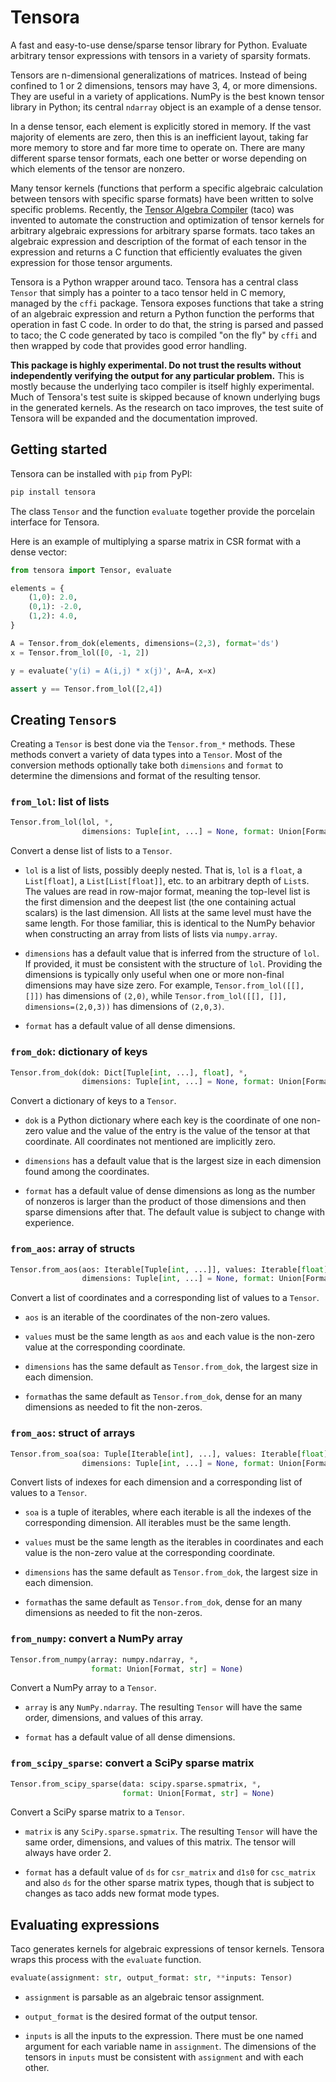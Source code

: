 # Tensora

A fast and easy-to-use dense/sparse tensor library for Python. Evaluate arbitrary tensor expressions with tensors in a variety of sparsity formats.

Tensors are n-dimensional generalizations of matrices. Instead of being confined to 1 or 2 dimensions, tensors may have 3, 4, or more dimensions. They are useful in a variety of applications. NumPy is the best known tensor library in Python; its central `ndarray` object is an example of a dense tensor. 

In a dense tensor, each element is explicitly stored in memory. If the vast majority of elements are zero, then this is an inefficient layout, taking far more memory to store and far more time to operate on. There are many different sparse tensor formats, each one better or worse depending on which elements of the tensor are nonzero.

Many tensor kernels (functions that perform a specific algebraic calculation between tensors with specific sparse formats) have been written to solve specific problems. Recently, the [Tensor Algebra Compiler](http://tensor-compiler.org/) (taco) was invented to automate the construction and optimization of tensor kernels for arbitrary algebraic expressions for arbitrary sparse formats. taco takes an algebraic expression and description of the format of each tensor in the expression and returns a C function that efficiently evaluates the given expression for those tensor arguments.

Tensora is a Python wrapper around taco. Tensora has a central class `Tensor` that simply has a pointer to a taco tensor held in C memory, managed by the `cffi` package. Tensora exposes functions that take a string of an algebraic expression and return a Python function the performs that operation in fast C code. In order to do that, the string is parsed and passed to taco; the C code generated by taco is compiled "on the fly" by `cffi` and then wrapped by code that provides good error handling.

**This package is highly experimental. Do not trust the results without independently verifying the output for any particular problem.** This is mostly because the underlying taco compiler is itself highly experimental. Much of Tensora's test suite is skipped because of known underlying bugs in the generated kernels. As the research on taco improves, the test suite of Tensora will be expanded and the documentation improved.


## Getting started

Tensora can be installed with `pip` from PyPI:
 
```bash
pip install tensora
```

The class `Tensor` and the function `evaluate` together provide the porcelain interface for Tensora.

Here is an example of multiplying a sparse matrix in CSR format with a dense vector:

```python
from tensora import Tensor, evaluate

elements = {
    (1,0): 2.0,
    (0,1): -2.0,
    (1,2): 4.0, 
}

A = Tensor.from_dok(elements, dimensions=(2,3), format='ds')
x = Tensor.from_lol([0, -1, 2])

y = evaluate('y(i) = A(i,j) * x(j)', A=A, x=x)

assert y == Tensor.from_lol([2,4])
``` 


## Creating `Tensor`s

Creating a `Tensor` is best done via the `Tensor.from_*` methods. These methods convert a variety of data types into a `Tensor`. Most of the conversion methods optionally take both `dimensions` and `format` to determine the dimensions and format of the resulting tensor. 

### `from_lol`: list of lists

```python
Tensor.from_lol(lol, *, 
                dimensions: Tuple[int, ...] = None, format: Union[Format, str] = None)
```

Convert a dense list of lists to a `Tensor`.

* `lol` is a list of lists, possibly deeply nested. That is, `lol` is a `float`, a `List[float]`, a `List[List[float]]`, etc. to an arbitrary depth of `List`s. The values are read in row-major format, meaning the top-level list is the first dimension and the deepest list (the one containing actual scalars) is the last dimension. All lists at the same level must have the same length. For those familiar, this is identical to the NumPy behavior when constructing an array from lists of lists via `numpy.array`.

* `dimensions` has a default value that is inferred from the structure of `lol`. If provided, it must be consistent with the structure of `lol`. Providing the dimensions is typically only useful when one or more non-final dimensions may have size zero. For example, `Tensor.from_lol([[], []])` has dimensions of `(2,0)`, while `Tensor.from_lol([[], []], dimensions=(2,0,3))` has dimensions of `(2,0,3)`.

* `format` has a default value of all dense dimensions.

### `from_dok`: dictionary of keys

```python
Tensor.from_dok(dok: Dict[Tuple[int, ...], float], *, 
                dimensions: Tuple[int, ...] = None, format: Union[Format, str] = None)
```

Convert a dictionary of keys to a `Tensor`.

* `dok` is a Python dictionary where each key is the coordinate of one non-zero value and the value of the entry is the value of the tensor at that coordinate. All coordinates not mentioned are implicitly zero.

* `dimensions` has a default value that is the largest size in each dimension found among the coordinates.

* `format` has a default value of dense dimensions as long as the number of nonzeros is larger than the product of those dimensions and then sparse dimensions after that. The default value is subject to change with experience.

### `from_aos`: array of structs

```python
Tensor.from_aos(aos: Iterable[Tuple[int, ...]], values: Iterable[float], *, 
                dimensions: Tuple[int, ...] = None, format: Union[Format, str] = None)
```

Convert a list of coordinates and a corresponding list of values to a `Tensor`.

* `aos` is an iterable of the coordinates of the non-zero values.

* `values` must be the same length as `aos` and each value is the non-zero value at the corresponding coordinate.

* `dimensions` has the same default as `Tensor.from_dok`, the largest size in each dimension.

* `format`has the same default as `Tensor.from_dok`, dense for an many dimensions as needed to fit the non-zeros.

### `from_aos`: struct of arrays

```python
Tensor.from_soa(soa: Tuple[Iterable[int], ...], values: Iterable[float], *, 
                dimensions: Tuple[int, ...] = None, format: Union[Format, str] = None)
```

Convert lists of indexes for each dimension and a corresponding list of values to a `Tensor`.

* `soa` is a tuple of iterables, where each iterable is all the indexes of the corresponding dimension. All iterables must be the same length.

* `values` must be the same length as the iterables in coordinates and each value is the non-zero value at the corresponding coordinate.

* `dimensions` has the same default as `Tensor.from_dok`, the largest size in each dimension.

* `format`has the same default as `Tensor.from_dok`, dense for an many dimensions as needed to fit the non-zeros.

### `from_numpy`: convert a NumPy array

```python
Tensor.from_numpy(array: numpy.ndarray, *, 
                  format: Union[Format, str] = None)
```

Convert a NumPy array to a `Tensor`.

* `array` is any `NumPy.ndarray`. The resulting `Tensor` will have the same order, dimensions, and values of this array. 

* `format` has a default value of all dense dimensions.

### `from_scipy_sparse`: convert a SciPy sparse matrix

```python
Tensor.from_scipy_sparse(data: scipy.sparse.spmatrix, *, 
                         format: Union[Format, str] = None)
```

Convert a SciPy sparse matrix to a `Tensor`.

* `matrix` is any `SciPy.sparse.spmatrix`. The resulting `Tensor` will have the same order, dimensions, and values of this matrix. The tensor will always have order 2.

* `format` has a default value of `ds` for `csr_matrix` and `d1s0` for `csc_matrix` and also `ds` for the other sparse matrix types, though that is subject to changes as taco adds new format mode types.


## Evaluating expressions

Taco generates kernels for algebraic expressions of tensor kernels. Tensora wraps this process with the `evaluate` function.

```python
evaluate(assignment: str, output_format: str, **inputs: Tensor)
``` 

* `assignment` is parsable as an algebraic tensor assignment.

* `output_format` is the desired format of the output tensor.

* `inputs` is all the inputs to the expression. There must be one named argument for each variable name in `assignment`. The dimensions of the tensors in `inputs` must be consistent with `assignment` and with each other.
